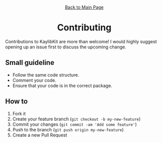 <div align="center">
<p>

[Back to Main Page](./README.md)
</p>

# Contributing

</div>

Contributions to KaylibKit are more than welcome! I would highly suggest opening up an issue first to discuss the upcoming change.

## Small guideline

- Follow the same code structure.
- Comment your code.
- Ensure that your code is in the correct package.

## How to

1. Fork it
2. Create your feature branch (`git checkout -b my-new-feature`)
3. Commit your changes (`git commit -am 'Add some feature'`)
4. Push to the branch (`git push origin my-new-feature`)
5. Create a new Pull Request
